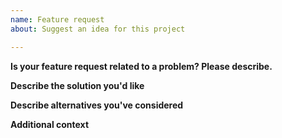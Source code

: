 ```yaml
---
name: Feature request
about: Suggest an idea for this project

---
```


<!-- Issues should follow our Issue Guidelines, which are at https://github.com/GSA/uswds-sf-lightning-community/blob/master/CONTRIBUTING.md#issue-guidelines -->

**Is your feature request related to a problem? Please describe.**
<!-- A clear and concise description of what the problem is. Ex. I'm always frustrated when [...] -->

**Describe the solution you'd like**
<!-- A clear and concise description of what you want to happen. -->

**Describe alternatives you've considered**
<!-- A clear and concise description of any alternative solutions or features you've considered. -->

**Additional context**
<!-- Add any other context or screenshots about the feature request here. -->

